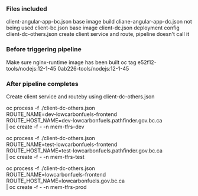 ### Files included

client-angular-app-bc.json base image build
cliane-angular-app-dc.json not being used
client-bc.json base image
client-dc.json deployment config
client-dc-others.json create client service and route, pipeline doesn't call it

### Before triggering pipeline

Make sure nginx-runtime image has been built
oc tag e52f12-tools/nodejs:12-1-45 0ab226-tools/nodejs:12-1-45

### After pipeline completes

Create client service and routeby using client-dc-others.json

oc process -f ./client-dc-others.json \
ROUTE_NAME=dev-lowcarbonfuels-frontend \
ROUTE_HOST_NAME=dev-lowcarbonfuels.pathfinder.gov.bc.ca \
| oc create -f - -n mem-tfrs-dev

oc process -f ./client-dc-others.json \
ROUTE_NAME=test-lowcarbonfuels-frontend \
ROUTE_HOST_NAME=test-lowcarbonfuels.pathfinder.gov.bc.ca \
| oc create -f - -n mem-tfrs-test

oc process -f ./client-dc-others.json \
ROUTE_NAME=lowcarbonfuels-frontend \
ROUTE_HOST_NAME=lowcarbonfuels.gov.bc.ca \
| oc create -f - -n mem-tfrs-prod
